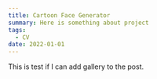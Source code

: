 ```yaml
---
title: Cartoon Face Generator
summary: Here is something about project
tags:
  - CV
date: 2022-01-01
---
```



This is test if I can add gallery to the post.
